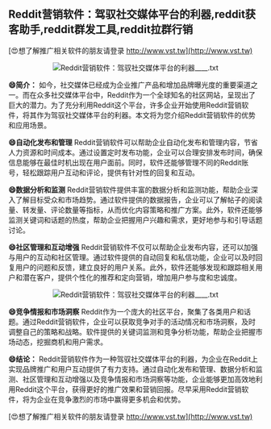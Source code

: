 ## **Reddit营销软件：驾驭社交媒体平台的利器,reddit获客助手,reddit群发工具,reddit拉群行销**

[😍想了解推广相关软件的朋友请登录 http://www.vst.tw](http://www.vst.tw)

 <center><img src="https://vst.tw/MP4/tuiguang/png/4.png" alt="Reddit营销软件：驾驭社交媒体平台的利器____.txt"></center>

**😄简介：**
如今，社交媒体已经成为企业推广产品和增加品牌曝光度的重要渠道之一。而在众多社交媒体平台中，Reddit作为一个全球知名的社区网站，呈现出了巨大的潜力。为了充分利用Reddit这个平台，许多企业开始使用Reddit营销软件，将其作为驾驭社交媒体平台的利器。本文将为您介绍Reddit营销软件的优势和应用场景。

**😄自动化发布和管理**
Reddit营销软件可以帮助企业自动化发布和管理内容，节省人力资源和时间成本。通过设置定时发布功能，企业可以合理安排发布时间，确保信息能够在最佳时机出现在用户面前。同时，软件还能够管理不同的Reddit账号，轻松跟踪用户互动和评论，提供有针对性的回复和互动。

**😄数据分析和监测**
Reddit营销软件提供丰富的数据分析和监测功能，帮助企业深入了解目标受众和市场趋势。通过软件提供的数据报告，企业可以了解帖子的阅读量、转发量、评论数量等指标，从而优化内容策略和推广方案。此外，软件还能够监测关键词和话题的热度，帮助企业把握用户兴趣和需求，更好地参与和引导话题讨论。

**😄社区管理和互动增强**
Reddit营销软件不仅可以帮助企业发布内容，还可以加强与用户的互动和社区管理。通过软件提供的自动回复和私信功能，企业可以及时回复用户的问题和反馈，建立良好的用户关系。此外，软件还能够发现和跟踪相关用户和潜在客户，提供个性化的推荐和定向营销，增加用户参与度和忠诚度。

 <center><img src="https://vst.tw/MP4/tuiguang/png/6.png" alt="Reddit营销软件：驾驭社交媒体平台的利器____.txt"></center>

**😄竞争情报和市场洞察**
Reddit作为一个庞大的社区平台，聚集了各类用户和话题。通过Reddit营销软件，企业可以获取竞争对手的活动情况和市场洞察，及时调整自己的策略和战略。软件提供的关键词监测和竞争分析功能，帮助企业把握市场动态，挖掘商机和用户需求。

**😄结论：**
Reddit营销软件作为一种驾驭社交媒体平台的利器，为企业在Reddit上实现品牌推广和用户互动提供了有力支持。通过自动化发布和管理、数据分析和监测、社区管理和互动增强以及竞争情报和市场洞察等功能，企业能够更加高效地利用Reddit这个平台，获得更好的推广效果和营销回报。尽早采用Reddit营销软件，将为企业在竞争激烈的市场中赢得更多机会和优势。

[😍想了解推广相关软件的朋友请登录 http://www.vst.tw](http://www.vst.tw)




